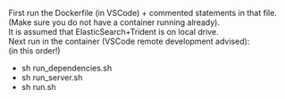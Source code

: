 First run the Dockerfile (in VSCode) + commented statements in that file. (Make sure you do not have a container running already).<br>
It is assumed that ElasticSearch+Trident is on local drive.<br>
Next run in the container (VSCode remote development advised):<br>
(in this order!)<br> 
- sh run_dependencies.sh
- sh run_server.sh
- sh run.sh <br>
